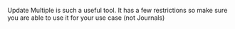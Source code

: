 Update Multiple is such a useful tool. It has a few restrictions so make sure you are able to use it for your use case (not Journals)


